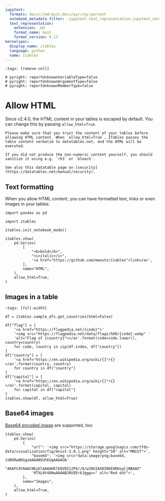 ```yaml
---
jupytext:
  formats: docs///md:myst,docs/py///py:percent
  notebook_metadata_filter: -jupytext.text_representation.jupytext_version
  text_representation:
    extension: .md
    format_name: myst
    format_version: 0.13
kernelspec:
  display_name: itables
  language: python
  name: itables
---
```


```{code-cell} ipython3
:tags: [remove-cell]

# pyright: reportUnknownVariableType=false
# pyright: reportUnknownArgumentType=false
# pyright: reportUnknownMemberType=false
```

# Allow HTML

Since v2.4.0, the HTML content in your tables is escaped by default. You can change this by passing `allow_html=True`.

```{warning}
Please make sure that you trust the content of your tables before allowing HTML content. When `allow_html=True`, ITables passes the table content verbatim to datatables.net, and the HTML will be executed.

If you did not produce the non-numeric content yourself, you should sanitize it using e.g. `rh3` or `bleach`.

See also this datatable page on [security](https://datatables.net/manual/security).
```

## Text formatting

When you allow HTML content, you can have formatted text,
links or even images in your tables:

```{code-cell} ipython3
import pandas as pd

import itables

itables.init_notebook_mode()

itables.show(
    pd.Series(
        [
            "<b>bold</b>",
            "<i>italic</i>",
            '<a href="https://github.com/mwouts/itables">link</a>',
        ],
        name="HTML",
    ),
    allow_html=True,
)
```

## Images in a table

```{code-cell} ipython3
:tags: [full-width]

df = itables.sample_dfs.get_countries(html=False)

df["flag"] = [
    '<a href="https://flagpedia.net/{code}">'
    '<img src="https://flagpedia.net/data/flags/h80/{code}.webp" '
    'alt="Flag of {country}"></a>'.format(code=code.lower(), country=country)
    for code, country in zip(df.index, df["country"])
]
df["country"] = [
    '<a href="https://en.wikipedia.org/wiki/{}">{}</a>'.format(country, country)
    for country in df["country"]
]
df["capital"] = [
    '<a href="https://en.wikipedia.org/wiki/{}">{}</a>'.format(capital, capital)
    for capital in df["capital"]
]
itables.show(df, allow_html=True)
```

## Base64 images

[Base64 encoded image](https://stackoverflow.com/a/8499716/9817073) are supported, too:

```{code-cell} ipython3
itables.show(
    pd.Series(
        {
            "url": '<img src="https://storage.googleapis.com/tfds-data/visualization/fig/mnist-3.0.1.png" height="50" alt="MNIST">',
            "base64": '<img src="data:image/png;base64, iVBORw0KGgoAAAANSUhEUgAAAAUA'
            "AAAFCAYAAACNbyblAAAAHElEQVQI12P4//8/w38GIAXDIBKE0DHxgljNBAAO"
            '9TXL0Y4OHwAAAABJRU5ErkJggg==" alt="Red dot">',
        },
        name="Images",
    ),
    allow_html=True,
)
```

